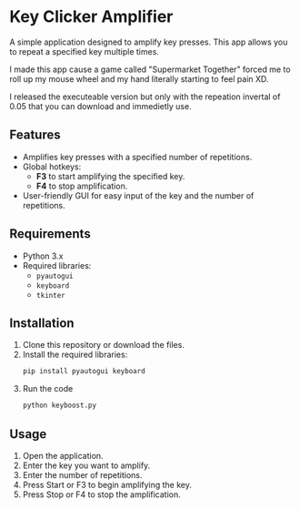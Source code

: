 # Key Clicker Amplifier

A simple application designed to amplify key presses. This app allows you to repeat a specified key multiple times.

I made this app cause a game called "Supermarket Together" forced me to roll up my mouse wheel and my hand literally starting to feel pain XD.

I released the executeable version but only with the repeation invertal of 0.05 that you can download and immedietly use.

## Features

- Amplifies key presses with a specified number of repetitions.
- Global hotkeys:
  - **F3** to start amplifying the specified key.
  - **F4** to stop amplification.
- User-friendly GUI for easy input of the key and the number of repetitions.

## Requirements

- Python 3.x
- Required libraries:
  - `pyautogui`
  - `keyboard`
  - `tkinter`

## Installation

1. Clone this repository or download the files.
2. Install the required libraries:
   ```bash
   pip install pyautogui keyboard
3. Run the code
   ```bash
   python keyboost.py

## Usage
1. Open the application.
2. Enter the key you want to amplify.
3. Enter the number of repetitions.
4. Press Start or F3 to begin amplifying the key.
5. Press Stop or F4 to stop the amplification.
